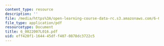 ```yaml
---
content_type: resource
description: ''
file: /media/https%3A/open-learning-course-data-rc.s3.amazonaws.com/6-002-circuits-and-electronics-spring-2007/eff420f1164445dff4070878dc3722c5_6_0022007L016.pdf
file_type: application/pdf
resourcetype: Document
title: 6_0022007L016.pdf
uid: eff420f1-1644-45df-f407-0878dc3722c5
---
```

